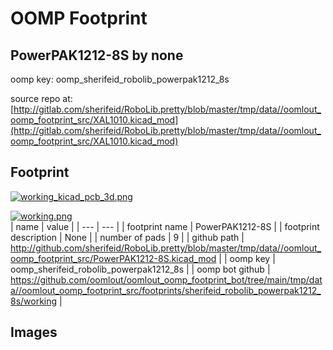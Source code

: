 # OOMP Footprint  
## PowerPAK1212-8S  by none  
  
oomp key: oomp_sherifeid_robolib_powerpak1212_8s  
  
source repo at: [http://gitlab.com/sherifeid/RoboLib.pretty/blob/master/tmp/data//oomlout_oomp_footprint_src/XAL1010.kicad_mod](http://gitlab.com/sherifeid/RoboLib.pretty/blob/master/tmp/data//oomlout_oomp_footprint_src/XAL1010.kicad_mod)  
## Footprint  
  
[![working_kicad_pcb_3d.png](working_kicad_pcb_3d_600.png)](working_kicad_pcb_3d.png)  
  
[![working.png](working_600.png)](working.png)  
| name | value | 
| --- | --- | 
| footprint name | PowerPAK1212-8S | 
| footprint description | None | 
| number of pads | 9 | 
| github path | http://github.com/sherifeid/RoboLib.pretty/blob/master/tmp/data//oomlout_oomp_footprint_src/PowerPAK1212-8S.kicad_mod | 
| oomp key | oomp_sherifeid_robolib_powerpak1212_8s | 
| oomp bot github | https://github.com/oomlout/oomlout_oomp_footprint_bot/tree/main/tmp/data//oomlout_oomp_footprint_src/footprints/sherifeid_robolib_powerpak1212_8s/working | 
## Images  
